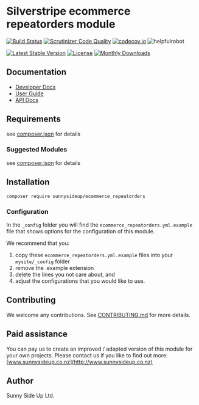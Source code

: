 # Silverstripe ecommerce repeatorders module
[![Build Status](https://travis-ci.org/sunnysideup/silverstripe-ecommerce_repeatorders.svg?branch=master)](https://travis-ci.org/sunnysideup/silverstripe-ecommerce_repeatorders)
[![Scrutinizer Code Quality](https://scrutinizer-ci.com/g/sunnysideup/silverstripe-ecommerce_repeatorders/badges/quality-score.png?b=master)](https://scrutinizer-ci.com/g/sunnysideup/silverstripe-ecommerce_repeatorders/?branch=master)
[![codecov.io](https://codecov.io/github/sunnysideup/silverstripe-ecommerce_repeatorders/coverage.svg?branch=master)](https://codecov.io/github/sunnysideup/silverstripe-ecommerce_repeatorders?branch=master)
![helpfulrobot](https://helpfulrobot.io/sunnysideup/ecommerce_repeatorders/badge)

[![Latest Stable Version](https://poser.pugx.org/sunnysideup/ecommerce_repeatorders/version)](https://packagist.org/packages/sunnysideup/ecommerce_repeatorders)
[![License](https://poser.pugx.org/sunnysideup/ecommerce_repeatorders/license)](https://packagist.org/packages/sunnysideup/ecommerce_repeatorders)
[![Monthly Downloads](https://poser.pugx.org/sunnysideup/ecommerce_repeatorders/d/monthly)](https://packagist.org/packages/sunnysideup/ecommerce_repeatorders)


## Documentation



 * [Developer Docs](docs/en/INDEX.md)
 * [User Guide](docs/en/userguide.md)
 * [API Docs](http://docs.ssmods.com/sunnysideup/ecommerce_repeatorders)

## Requirements



see [composer.json](composer.json) for details

### Suggested Modules



see [composer.json](composer.json) for details


## Installation


```
composer require sunnysideup/ecommerce_repeatorders
```

### Configuration



In the `_config` folder you will find the `ecommerce_repeatorders.yml.example`
file that shows options for the configuration of this module.

We recommend that you:

  1. copy these `ecommerce_repeatorders.yml.example` files into your
`mysite/_config` folder
  2. remove the .example extension
  3. delete the lines you not care about, and
  4. adjust the configurations that you would like to use.


## Contributing



We welcome any contributions. See [CONTRIBUTING.md](CONTRIBUTING.md) for more details.

## Paid assistance



You can pay us to create an improved / adapted version of this module for your own projects.  Please contact us if you like to find out more: [www.sunnysideup.co.nz](http://www.sunnysideup.co.nz)

## Author



Sunny Side Up Ltd.
